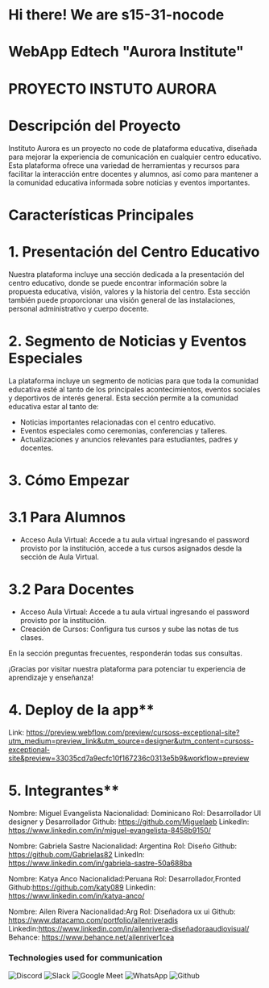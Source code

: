 # Hi there! We are s15-31-nocode
# WebApp Edtech "Aurora Institute"
# PROYECTO INSTUTO AURORA

# Descripción del Proyecto

Instituto Aurora es un proyecto no code de plataforma educativa, diseñada para mejorar la experiencia de comunicación en cualquier centro educativo. Esta plataforma ofrece una variedad de herramientas y recursos para facilitar la interacción entre docentes y alumnos, así como para mantener a la comunidad educativa informada sobre noticias y eventos importantes.

# Características Principales

# 1. Presentación del Centro Educativo

Nuestra plataforma incluye una sección dedicada a la presentación del centro educativo, donde se puede encontrar información sobre la propuesta educativa, visión, valores y la historia del centro. Esta sección también puede proporcionar una visión general de las instalaciones, personal administrativo y cuerpo docente.

# 2. Segmento de Noticias y Eventos Especiales

La plataforma incluye un segmento de noticias para que toda la comunidad educativa esté al tanto de los principales acontecimientos, eventos sociales y deportivos de interés general. Esta sección permite a la comunidad educativa estar al tanto de:

- Noticias importantes relacionadas con el centro educativo.
- Eventos especiales como ceremonias, conferencias y talleres.
- Actualizaciones y anuncios relevantes para estudiantes, padres y docentes.


# 3. Cómo Empezar

# 3.1 Para Alumnos
- Acceso Aula Virtual: Accede a tu aula virtual ingresando el password provisto por la institución, accede a tus cursos asignados desde la sección de Aula Virtual.

# 3.2 Para Docentes
- Acceso Aula Virtual: Accede a tu aula virtual ingresando el password provisto por la institución.
- Creación de Cursos: Configura tus cursos y sube las notas de tus clases.

En la sección preguntas frecuentes, responderán todas sus consultas.

¡Gracias por visitar nuestra plataforma para potenciar tu experiencia de aprendizaje y enseñanza!

# 4. Deploy de la app**
Link: https://preview.webflow.com/preview/cursoss-exceptional-site?utm_medium=preview_link&utm_source=designer&utm_content=cursoss-exceptional-site&preview=33035cd7a9ecfc10f167236c0313e5b9&workflow=preview

# 5. Integrantes**

Nombre: Miguel Evangelista
Nacionalidad: Dominicano 
Rol: Desarrollador UI designer y Desarrollador
Github: https://github.com/Miguelaeb
LinkedIn: https://www.linkedin.com/in/miguel-evangelista-8458b9150/


Nombre: Gabriela Sastre
Nacionalidad: Argentina
Rol: Diseño
Github: https://github.com/Gabrielas82
LinkedIn: https://www.linkedin.com/in/gabriela-sastre-50a688ba

Nombre: Katya Anco
Nacionalidad:Peruana
Rol: Desarrollador,Fronted
Github:https://github.com/katy089
Linkedin: https://www.linkedin.com/in/katya-anco/

Nombre: Ailen Rivera 
Nacionalidad:Arg
Rol: Diseñadora ux ui 
Github: https://www.datacamp.com/portfolio/ailenriveradis
Linkedin:https://www.linkedin.com/in/ailenrivera-diseñadoraaudiovisual/                                                                                                                                     
Behance: https://www.behance.net/ailenriver1cea

### Technologies used for communication

![Discord](https://img.shields.io/badge/Discord-5865F2?style=for-the-badge&logo=Discord&logoColor=fff) 
![Slack](https://img.shields.io/badge/Slack-%234A154B?style=for-the-badge&logo=Slack&logoColor=white) 
![Google Meet](https://img.shields.io/badge/Google_Meet-FF0000?style=for-the-badge&logo=Google-Meet&logoColor=fff) 
![WhatsApp](https://img.shields.io/badge/WhatsApp-25D366?style=for-the-badge&logo=WhatsApp&logoColor=fff)
![Github](https://img.shields.io/badge/github-00000?style=for-the-badge&logo=github&color=black)
